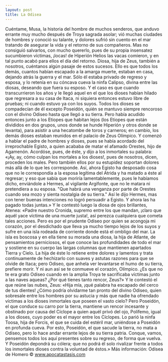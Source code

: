 ```yaml
---
layout: post
title: La Odisea
---
```

Cuéntame, Musa, la historia del hombre de muchos senderos, que anduvo errante muy mucho después de Troya sagrada asolar; vió muchas ciudades de hombres y conoció su talante, y dolores sufrió sin cuento en el mar tratando de asegurar la vida y el retorno de sus compañeros. Mas no consiguió salvarlos, con mucho quererlo, pues de su propia insensatez sucumbieron víctimas, ¡locas! de Hiperión Helios las vacas comieron, y en tal punto acabó para ellos el día del retorno. Diosa, hija de Zeus, también a nosotros, cuéntanos algún pasaje de estos sucesos. Ello es que todos los demás, cuantos habían escapado a la amarga muerte, estaban en casa, dejando atrás la guerra y el mar. Sólo él estaba privado de regreso y esposa, y lo retenía en su cóncava cueva la ninfa Calipso, divina entre las diosas, deseando que fuera su esposo. Y el caso es que cuando transcurrieron los años y le llegó aquel en el que los dioses habían hilado que regresara a su casa de Itaca, ni siquiera entonces estuvo libre de pruebas; ni cuando estuvo ya con los suyos. Todos los dioses se compadecían de él excepto Poseidón, quién se mantuvo siempre rencoroso con el divino Odiseo hasta que llegó a su tierra. Pero había acudido entonces junto a los Etiopes que habitan lejos (los Etiopes que están divididos en dos grupos, unos donde se hunde Hiperión y otros donde se levanta), para asistir a una hecatombe de toros y carneros; en cambio, los demás dioses estaban reunidos en el palacio de Zeus Olímpico. Y comenzó a hablar el padre de hombres y dioses, pues se había acordado del irreprochable Egisto, a quien acababa de matar el afamado Orestes, hijo de Agamenón. Acordóse, pues, de éste, y dijo a los inmortales su palabra: «¡Ay, ay, cómo culpan los mortales a los dioses!, pues de nosotros, dicen, proceden los males. Pero también ellos por su estupidez soportan dolores más allá de lo que les corresponde. Así, ahora Egisto ha desposado cosa que no le correspondía a la esposa legítima del Atrida y ha matado a éste al regresar; y eso que sabía que moriría lamentablemente, pues le habíamos dicho, enviándole a Hermes, al vigilante Argifonte, que no le matara ni pretendiera a su esposa. "Que habrá una venganza por parte de Orestes cuando sea mozo y sienta nostalgia de su tierra." Así le dijo Hermes, mas con tener buenas intenciones no logró persuadir a Egisto. Y ahora las ha pagado todas juntas.» Y le contestó luego la diosa de ojos brillantes, Atenea: «Padre nuestro Cronida, supremo entre los que mandan, ¡claro que aquél yace víctima de una muerte justa!, así perezca cualquiera que cometa tales acciones. Pero es por el prudente Odiseo por quien se acongoja mi corazón, por el desdichado que lleva ya mucho tiempo lejos de los suyos y sufre en una isla rodeada de corriente donde está el ombligo del mar. La isla es boscosa y en ella tiene su morada una diosa, la hija de Atlante, de pensamientos perniciosos, el que conoce las profundidades de todo el mar y sostiene en su cuerpo las largas columnas que mantienen apartados Tierra y Cielo. La hija de éste lo retiene entre dolores y lamentos y trata continuamente de hechizarlo con suaves y astutas razones para que se olvide de Itaca; pero Odiseo, que anhela ver levantarse el humo de su tierra, prefiere morir. Y ni aun así se te conmueve el corazón, Olímpico. ¿Es que no te era grato Odiseo cuando en la amplia Troya te sacrificaba víctimas junto a las naves aqueas? ¿Por qué tienes tanto rencor, Zeus?» Y le contestó el que reúne las nubes, Zeus: «Hija mía, ¡qué palabra ha escapado del cerco de tus dientes! ¿Cómo podría olvidarme tan pronto del divino Odiseo, quien sobresale entre los hombres por su astucia y más que nadie ha ofrendado víctimas a los dioses inmortales que poseen el vasto cielo? Pero Poseidón, el que conduce su carro por la tierra, mantiene un rencor incesante y obstinado por causa del Cíclope a quien aquél privó del ojo, Polifemo, igual a los dioses, cuyo poder es el mayor entre los Cíclopes. Lo parió la ninfa Toosa, hija de Forcis, el que se cuida del estéril mar, uniéndose a Poseidón en profunda cueva. Por esto, Poseidón, el que sacude la tierra, no mata a Odiseo, pero lo hace andar errante lejos de su tierra patria. Conque, vamos, pensemos todos los aquí presentes sobre su regreso, de forma que vuelva. Y Poseidón depondrá su cólera; que no podrá él solo rivalizar frente a todos los inmortales dioses contra la voluntad de éstos.»
Más información: Odisea de Homero © www.apocatastasis.com
